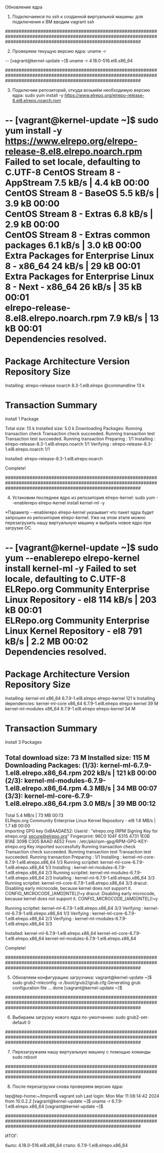 Обновление ядра



1. Подключаемся по ssh к созданной виртуальной машины:
для подключения к ВМ вводим vagrant ssh

##################################################################################################################################################################

2. Проверяем текущую версию ядра:
uname -r

--
[vagrant@kernel-update ~]$ uname -r
4.18.0-516.el8.x86_64

##################################################################################################################################################################

3. Подключим репозиторий, откуда возьмём необходимую версию ядра:
sudo yum install -y https://www.elrepo.org/elrepo-release-8.el8.elrepo.noarch.rpm 

--
[vagrant@kernel-update ~]$ sudo yum install -y https://www.elrepo.org/elrepo-release-8.el8.elrepo.noarch.rpm 
Failed to set locale, defaulting to C.UTF-8
CentOS Stream 8 - AppStream                                                                                                                                             7.5 kB/s | 4.4 kB     00:00    
CentOS Stream 8 - BaseOS                                                                                                                                                5.5 kB/s | 3.9 kB     00:00    
CentOS Stream 8 - Extras                                                                                                                                                6.8 kB/s | 2.9 kB     00:00    
CentOS Stream 8 - Extras common packages                                                                                                                                6.1 kB/s | 3.0 kB     00:00    
Extra Packages for Enterprise Linux 8 - x86_64                                                                                                                           24 kB/s |  29 kB     00:01    
Extra Packages for Enterprise Linux 8 - Next - x86_64                                                                                                                    26 kB/s |  35 kB     00:01    
elrepo-release-8.el8.elrepo.noarch.rpm                                                                                                                                  7.9 kB/s |  13 kB     00:01    
Dependencies resolved.
==========================================================================================================================================================================
 Package                                           Architecture                              Version                                              Repository                                       Size
==========================================================================================================================================================================
Installing:
 elrepo-release                                    noarch                                    8.3-1.el8.elrepo                                     @commandline                                     13 k

Transaction Summary
==========================================================================================================================================================================
Install  1 Package

Total size: 13 k
Installed size: 5.0 k
Downloading Packages:
Running transaction check
Transaction check succeeded.
Running transaction test
Transaction test succeeded.
Running transaction
  Preparing        :                                                                                                                                                                                1/1 
  Installing       : elrepo-release-8.3-1.el8.elrepo.noarch                                                                                                                                         1/1 
  Verifying        : elrepo-release-8.3-1.el8.elrepo.noarch                                                                                                                                         1/1 

Installed:
  elrepo-release-8.3-1.el8.elrepo.noarch                                                                                                                                                                

Complete!

##################################################################################################################################################################


4. Установим последнее ядро из репозитория elrepo-kernel:
sudo yum --enablerepo elrepo-kernel install kernel-ml -y

*Параметр --enablerepo elrepo-kernel указывает что пакет ядра будет запрошен из репозитория elrepo-kernel.
Уже на этом этапе можно перезагрузить нашу виртуальную машину и выбрать новое ядро при загрузке ОС.

--
[vagrant@kernel-update ~]$ sudo yum --enablerepo elrepo-kernel install kernel-ml -y
Failed to set locale, defaulting to C.UTF-8
ELRepo.org Community Enterprise Linux Repository - el8                                                                                                                  114 kB/s | 203 kB     00:01    
ELRepo.org Community Enterprise Linux Kernel Repository - el8                                                                                                           791 kB/s | 2.2 MB     00:02    
Dependencies resolved.
==========================================================================================================================================================================
 Package                                            Architecture                            Version                                                Repository                                      Size
==========================================================================================================================================================================
Installing:
 kernel-ml                                          x86_64                                  6.7.9-1.el8.elrepo                                     elrepo-kernel                                  121 k
Installing dependencies:
 kernel-ml-core                                     x86_64                                  6.7.9-1.el8.elrepo                                     elrepo-kernel                                   39 M
 kernel-ml-modules                                  x86_64                                  6.7.9-1.el8.elrepo                                     elrepo-kernel                                   34 M

Transaction Summary
==========================================================================================================================================================================
Install  3 Packages

Total download size: 73 M
Installed size: 115 M
Downloading Packages:
(1/3): kernel-ml-6.7.9-1.el8.elrepo.x86_64.rpm                                                                                                                          202 kB/s | 121 kB     00:00    
(2/3): kernel-ml-modules-6.7.9-1.el8.elrepo.x86_64.rpm                                                                                                                  4.3 MB/s |  34 MB     00:07    
(3/3): kernel-ml-core-6.7.9-1.el8.elrepo.x86_64.rpm                                                                                                                     3.0 MB/s |  39 MB     00:12    
--------------------------------------------------------------------------------------------------------------------------------------------------------------------------
Total                                                                                                                                                                   5.4 MB/s |  73 MB     00:13     
ELRepo.org Community Enterprise Linux Kernel Repository - el8                                                                                                           1.6 MB/s | 1.7 kB     00:00    
Importing GPG key 0xBAADAE52:
 Userid     : "elrepo.org (RPM Signing Key for elrepo.org) <secure@elrepo.org>"
 Fingerprint: 96C0 104F 6315 4731 1E0B B1AE 309B C305 BAAD AE52
 From       : /etc/pki/rpm-gpg/RPM-GPG-KEY-elrepo.org
Key imported successfully
Running transaction check
Transaction check succeeded.
Running transaction test
Transaction test succeeded.
Running transaction
  Preparing        :                                                                                                                                                                                1/1 
  Installing       : kernel-ml-core-6.7.9-1.el8.elrepo.x86_64                                                                                                                                       1/3 
  Running scriptlet: kernel-ml-core-6.7.9-1.el8.elrepo.x86_64                                                                                                                                       1/3 
  Installing       : kernel-ml-modules-6.7.9-1.el8.elrepo.x86_64                                                                                                                                    2/3 
  Running scriptlet: kernel-ml-modules-6.7.9-1.el8.elrepo.x86_64                                                                                                                                    2/3 
  Installing       : kernel-ml-6.7.9-1.el8.elrepo.x86_64                                                                                                                                            3/3 
  Running scriptlet: kernel-ml-core-6.7.9-1.el8.elrepo.x86_64                                                                                                                                       3/3 
dracut: Disabling early microcode, because kernel does not support it. CONFIG_MICROCODE_[AMD|INTEL]!=y
dracut: Disabling early microcode, because kernel does not support it. CONFIG_MICROCODE_[AMD|INTEL]!=y

  Running scriptlet: kernel-ml-6.7.9-1.el8.elrepo.x86_64                                                                                                                                            3/3 
  Verifying        : kernel-ml-6.7.9-1.el8.elrepo.x86_64                                                                                                                                            1/3 
  Verifying        : kernel-ml-core-6.7.9-1.el8.elrepo.x86_64                                                                                                                                       2/3 
  Verifying        : kernel-ml-modules-6.7.9-1.el8.elrepo.x86_64                                                                                                                                    3/3 

Installed:
  kernel-ml-6.7.9-1.el8.elrepo.x86_64                           kernel-ml-core-6.7.9-1.el8.elrepo.x86_64                           kernel-ml-modules-6.7.9-1.el8.elrepo.x86_64                          

Complete!

##################################################################################################################################################################

5. Обновляем конфигурацию загрузчика:
vagrant@kernel-update ~]$ sudo grub2-mkconfig -o /boot/grub2/grub.cfg
Generating grub configuration file ...
done
[vagrant@kernel-update ~]$

##################################################################################################################################################################

6. Выбираем загрузку нового ядра по-умолчанию:
sudo grub2-set-default 0

##################################################################################################################################################################

7. Перезагружаем нашу виртуальную машину с помощью команды sudo reboot

##################################################################################################################################################################

8. После перезагрузки снова проверяем версию ядра:

tep@tep-home:~/tmpvm$ vagrant ssh
Last login: Mon Mar 11 08:14:42 2024 from 10.0.2.2
[vagrant@kernel-update ~]$ uname -r
6.7.9-1.el8.elrepo.x86_64
[vagrant@kernel-update ~]$ 

##################################################################################################################################################################


ИТОГ:

было:
4.18.0-516.el8.x86_64
стало:
6.7.9-1.el8.elrepo.x86_64

